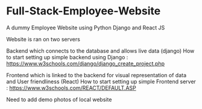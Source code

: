 # Full-Stack-Employee-Website
A dummy Employee Website using Python Django and React JS 

Website is ran on two servers

Backend which connects to the database and allows live data (django)
How to start setting up simple backend using Django : https://www.w3schools.com/django/django_create_project.php


Frontend which is linked to the backend for visual representation of data and User friendliness (React)
How to start setting up simple Frontend server : https://www.w3schools.com/REACT/DEFAULT.ASP


Need to add demo photos of local website
